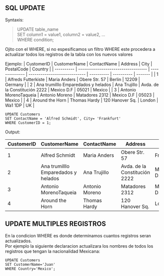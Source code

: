 ## SQL UPDATE

Syntaxis:

> UPDATE table_name  
> SET column1 = value1, column2 = value2, ...  
> WHERE condition;

Ojito con el WHERE, si no espesificamos un filtro WHERE este procedera a actualizar todos los registros de la tabla con los nuevos valores

Ejemplo:
| CustomerID | CustomerName | ContactName | Address | City | PostalCode | Country |
| ---------- | ----------------------------------- | -------------- | ----------------------------- | ---------- | ---------- | ------- |
| 1 | Alfreds Futterkiste | Maria Anders | Obere Str. 57 | Berlin | 12209 | Germany |
| 2 | Ana trumilllo Emparedados y helados | Ana Trujillo | Avda. de la Constitución 2222 | Mexico D.F | 05021 | Mexico |
| 3 | Antonio MorenoTaqueia | Antonio Moreno | Matadores 2312 | Mexico D.F | 05023 | Mexico |
| 4 | Around the Horn | Thomas Hardy | 120 Hanover Sq. | London | Wa1 1DP | UK |

```
UPDATE Customers
SET ContactName = 'Alfred Schmidt', City= 'Frankfurt'
WHERE CustomerID = 1;
```

Output:

| CustomerID | CustomerName                        | ContactName    | Address                       | City       | PostalCode | Country |
| ---------- | ----------------------------------- | -------------- | ----------------------------- | ---------- | ---------- | ------- |
| 1          | Alfred Schmidt                      | Maria Anders   | Obere Str. 57                 | Frankfurt  | 12209      | Germany |
| 2          | Ana trumilllo Emparedados y helados | Ana Trujillo   | Avda. de la Constitución 2222 | Mexico D.F | 05021      | Mexico  |
| 3          | Antonio MorenoTaqueia               | Antonio Moreno | Matadores 2312                | Mexico D.F | 05023      | Mexico  |
| 4          | Around the Horn                     | Thomas Hardy   | 120 Hanover Sq.               | London     | Wa1 1DP    | UK      |

## UPDATE MULTIPLES REGISTROS

En la condicion WHERE es donde determinamos cuantos registros seran actualizados.  
Por ejemplo la siguiente declaracion actualizara los nombres de todos los registros que tengan la nacionalidad Mexicana:

```
UPDATE Customers
SET CustomerName='Juan'
WHERE Country='Mexico';
```
